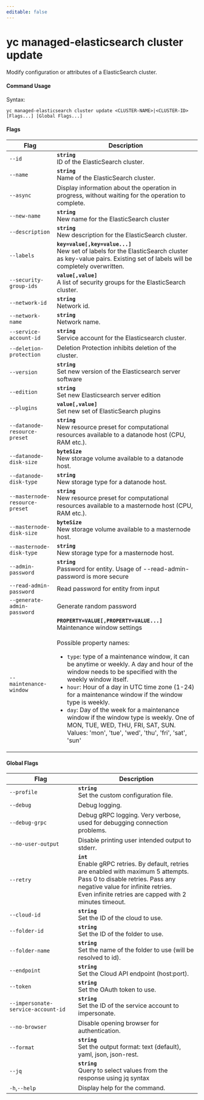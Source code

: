 ```yaml
---
editable: false
---
```


# yc managed-elasticsearch cluster update

Modify configuration or attributes of a ElasticSearch cluster.

#### Command Usage

Syntax: 

`yc managed-elasticsearch cluster update <CLUSTER-NAME>|<CLUSTER-ID> [Flags...] [Global Flags...]`

#### Flags

| Flag | Description |
|----|----|
|`--id`|<b>`string`</b><br/>ID of the ElasticSearch cluster.|
|`--name`|<b>`string`</b><br/>Name of the ElasticSearch cluster.|
|`--async`|Display information about the operation in progress, without waiting for the operation to complete.|
|`--new-name`|<b>`string`</b><br/>New name for the ElasticSearch cluster|
|`--description`|<b>`string`</b><br/>New description for the ElasticSearch cluster.|
|`--labels`|<b>`key=value[,key=value...]`</b><br/>New set of labels for the ElasticSearch cluster as key-value pairs. Existing set of labels will be completely overwritten.|
|`--security-group-ids`|<b>`value[,value]`</b><br/>A list of security groups for the ElasticSearch cluster.|
|`--network-id`|<b>`string`</b><br/>Network id.|
|`--network-name`|<b>`string`</b><br/>Network name.|
|`--service-account-id`|<b>`string`</b><br/>Service account for the Elasticsearch cluster.|
|`--deletion-protection`|Deletion Protection inhibits deletion of the cluster.|
|`--version`|<b>`string`</b><br/>Set new version of the Elasticsearch server software|
|`--edition`|<b>`string`</b><br/>Set new Elasticsearch server edition|
|`--plugins`|<b>`value[,value]`</b><br/>Set new set of ElasticSearch plugins|
|`--datanode-resource-preset`|<b>`string`</b><br/>New resource preset for computational resources available to a datanode host (CPU, RAM etc.).|
|`--datanode-disk-size`|<b>`byteSize`</b><br/>New storage volume available to a datanode host.|
|`--datanode-disk-type`|<b>`string`</b><br/>New storage type for a datanode host.|
|`--masternode-resource-preset`|<b>`string`</b><br/>New resource preset for computational resources available to a masternode host (CPU, RAM etc.).|
|`--masternode-disk-size`|<b>`byteSize`</b><br/>New storage volume available to a masternode host.|
|`--masternode-disk-type`|<b>`string`</b><br/>New storage type for a masternode host.|
|`--admin-password`|<b>`string`</b><br/>Password for entity. Usage of --read-admin-password is more secure|
|`--read-admin-password`|Read password for entity from input|
|`--generate-admin-password`|Generate random password|
|`--maintenance-window`|<b>`PROPERTY=VALUE[,PROPERTY=VALUE...]`</b><br/>Maintenance window settings<br/><br/>Possible property names:<br/><ul> <li><code>type</code>:     type of a maintenance window, it can be anytime or weekly. A day and hour of the window needs to be specified with the weekly window itself.</li> <li><code>hour</code>:     Hour of a day in UTC time zone (1-24) for a maintenance window if the window type is weekly.</li> <li><code>day</code>:     Day of the week for a maintenance window if the window type is weekly. One of MON, TUE, WED, THU, FRI, SAT, SUN. Values: 'mon', 'tue', 'wed', 'thu', 'fri', 'sat', 'sun'</li> </ul>|

#### Global Flags

| Flag | Description |
|----|----|
|`--profile`|<b>`string`</b><br/>Set the custom configuration file.|
|`--debug`|Debug logging.|
|`--debug-grpc`|Debug gRPC logging. Very verbose, used for debugging connection problems.|
|`--no-user-output`|Disable printing user intended output to stderr.|
|`--retry`|<b>`int`</b><br/>Enable gRPC retries. By default, retries are enabled with maximum 5 attempts.<br/>Pass 0 to disable retries. Pass any negative value for infinite retries.<br/>Even infinite retries are capped with 2 minutes timeout.|
|`--cloud-id`|<b>`string`</b><br/>Set the ID of the cloud to use.|
|`--folder-id`|<b>`string`</b><br/>Set the ID of the folder to use.|
|`--folder-name`|<b>`string`</b><br/>Set the name of the folder to use (will be resolved to id).|
|`--endpoint`|<b>`string`</b><br/>Set the Cloud API endpoint (host:port).|
|`--token`|<b>`string`</b><br/>Set the OAuth token to use.|
|`--impersonate-service-account-id`|<b>`string`</b><br/>Set the ID of the service account to impersonate.|
|`--no-browser`|Disable opening browser for authentication.|
|`--format`|<b>`string`</b><br/>Set the output format: text (default), yaml, json, json-rest.|
|`--jq`|<b>`string`</b><br/>Query to select values from the response using jq syntax|
|`-h`,`--help`|Display help for the command.|
